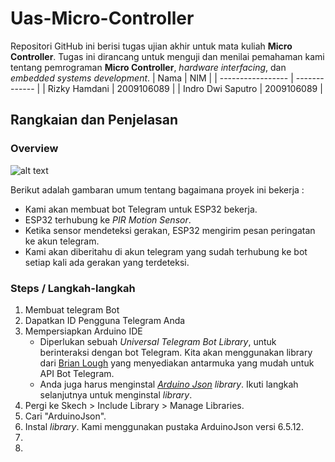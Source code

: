# Uas-Micro-Controller
Repositori GitHub ini berisi tugas ujian akhir untuk mata kuliah **Micro Controller**. Tugas ini dirancang untuk menguji dan menilai pemahaman kami tentang pemrograman **Micro Controller**,  *hardware interfacing*, dan *embedded systems development*.
| Nama              |  NIM          |
| ----------------- | ------------- |
| Rizky Hamdani     | 2009106089    |
| Indro Dwi Saputro | 2009106089    |

## Rangkaian dan Penjelasan

### Overview
![alt text](https://i0.wp.com/randomnerdtutorials.com/wp-content/uploads/2020/07/ESP32-PIR-Motion-Sensor-Send-Message-Notificatio-Telegram.png?w=890&quality=100&strip=all&ssl=1)

Berikut adalah gambaran umum tentang bagaimana proyek ini bekerja : 
- Kami akan membuat bot Telegram untuk ESP32 bekerja.
- ESP32 terhubung ke *PIR Motion Sensor*.
- Ketika sensor mendeteksi gerakan, ESP32 mengirim pesan peringatan ke akun telegram.
- Kami akan diberitahu di akun telegram yang sudah terhubung ke bot setiap kali ada gerakan yang terdeteksi.

### Steps / Langkah-langkah
1. Membuat telegram Bot
2. Dapatkan ID Pengguna Telegram Anda
3. Mempersiapkan Arduino IDE
   - Diperlukan sebuah *Universal Telegram Bot Library*, untuk berinteraksi dengan bot Telegram. Kita akan menggunakan library dari <a href="https://github.com/witnessmenow/Universal-Arduino-Telegram-Bot" target="_blank">Brian Lough</a> yang menyediakan antarmuka yang mudah untuk API Bot Telegram.
   - Anda juga harus menginstal *<a href="https://github.com/bblanchon/ArduinoJson" target="_blank">Arduino Json</a> library*. Ikuti langkah selanjutnya untuk menginstal *library*.
1. Pergi ke Skech > Include Library > Manage Libraries.
2. Cari "ArduinoJson".
3. Instal *library*.
Kami menggunakan pustaka ArduinoJson versi 6.5.12.
5. 
6. 
